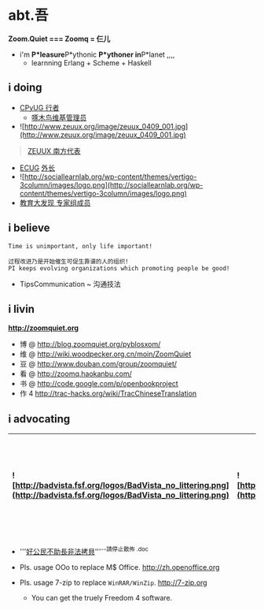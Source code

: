 # abt.吾 #
**Zoom.Quiet === Zoomq = 仨儿**
  * i'm **P\*leasure**P\*ythonic **P\*ythoner in**P\*lanet ,,,,
    * learnning Erlang + Scheme + Haskell

## i doing ##
  * [CPyUG 行者](http://wiki.woodpecker.org.cn/moin/ZoomQuiet)
    * [啄木鸟维基管理员](http://wiki.woodpecker.org.cn/moin/ZoomQuiet)
  * ![http://www.zeuux.org/image/zeuux_0409_001.jpg](http://www.zeuux.org/image/zeuux_0409_001.jpg)
> [ZEUUX 南方代表](http://www.zeuux.org/index.cn.html)
  * [ECUG](http://erlang.org.cn/) [外长](http://code.google.com/p/ecug/wiki/FrontPage)
  * ![http://sociallearnlab.org/wp-content/themes/vertigo-3column/images/logo.png](http://sociallearnlab.org/wp-content/themes/vertigo-3column/images/logo.png)
  * [教育大发现 专家组成员](http://sociallearnlab.org/?page_id=257) 

## i believe ##
```
Time is unimportant, only life important!

过程改进乃是开始催生可促生靠谱的人的组织!
PI keeps evolving organizations which promoting people be good!
```
  * TipsCommunication ~ 沟通技法

## i livin ##
**http://zoomquiet.org**

  * 博 @ http://blog.zoomquiet.org/pyblosxom/
  * 维 @ http://wiki.woodpecker.org.cn/moin/ZoomQuiet
  * 豆 @ http://www.douban.com/group/zoomquiet/
  * 看 @ http://zoomq.haokanbu.com/
  * 书 @ http://code.google.com/p/openbookproject
  * 作 4 http://trac-hacks.org/wiki/TracChineseTranslation

## i advocating ##
|![http://badvista.fsf.org/logos/BadVista_no_littering.png](http://badvista.fsf.org/logos/BadVista_no_littering.png) | ![http://zqlib.sourceforge.net/style/noIE.png](http://zqlib.sourceforge.net/style/noIE.png) | ![http://hellobmw.com/wp-content/uploads/access-flickr.png](http://hellobmw.com/wp-content/uploads/access-flickr.png) | ![http://people.ofset.org/~ckhung/i/nd/nodoc1.png](http://people.ofset.org/~ckhung/i/nd/nodoc1.png) ![http://people.ofset.org/~ckhung/i/nd/fydoc.png](http://people.ofset.org/~ckhung/i/nd/fydoc.png) ![http://people.ofset.org/~ckhung/i/nd/nodoc4.png](http://people.ofset.org/~ckhung/i/nd/nodoc4.png) ![http://people.ofset.org/~ckhung/i/nd/fydoc1.png](http://people.ofset.org/~ckhung/i/nd/fydoc1.png) |
|:-------------------------------------------------------------------------------------------------------------------|:--------------------------------------------------------------------------------------------|:----------------------------------------------------------------------------------------------------------------------|:--------------------------------------------------------------------------------------------------------------------------------------------------------------------------------------------------------------------------------------------------------------------------------------------------------------------------------------------------------------------------------------------------------------|
  * '''[好公民不助長非法拷貝](http://people.ofset.org/~ckhung/a/c041.php)'''<sup>--請停止散佈 .doc</sup>


  * Pls. usage OOo to replace M$ Office. http://zh.openoffice.org
  * Pls. usage 7-zip to replace `WinRAR/WinZip`.  http://7-zip.org
    * You can get the truely Freedom 4 software.
